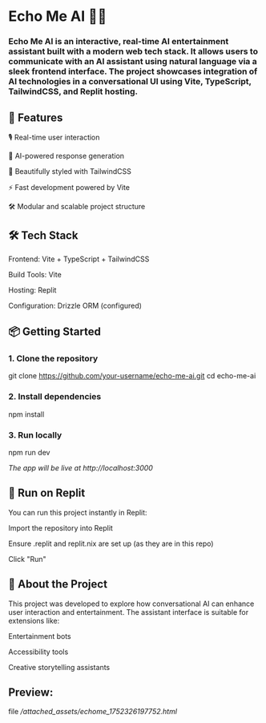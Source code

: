 # Echo Me AI 🎤🤖
### Echo Me AI is an interactive, real-time AI entertainment assistant built with a modern web tech stack. It allows users to communicate with an AI assistant using natural language via a sleek frontend interface. The project showcases integration of AI technologies in a conversational UI using Vite, TypeScript, TailwindCSS, and Replit hosting.

## 🚀 Features
🎙️ Real-time user interaction

💬 AI-powered response generation

🎨 Beautifully styled with TailwindCSS

⚡️ Fast development powered by Vite

🛠️ Modular and scalable project structure

## 🛠 Tech Stack
Frontend: Vite + TypeScript + TailwindCSS

Build Tools: Vite

Hosting: Replit

Configuration: Drizzle ORM (configured)

## 📦 Getting Started
### 1. Clone the repository
git clone https://github.com/your-username/echo-me-ai.git
cd echo-me-ai

### 2. Install dependencies
npm install

### 3. Run locally
npm run dev

*The app will be live at http://localhost:3000*

## 🧪 Run on Replit
You can run this project instantly in Replit:

Import the repository into Replit

Ensure .replit and replit.nix are set up (as they are in this repo)

Click "Run"

## 🧠 About the Project
This project was developed to explore how conversational AI can enhance user interaction and entertainment. The assistant interface is suitable for extensions like:

Entertainment bots

Accessibility tools

Creative storytelling assistants

## Preview: 
file */attached_assets/echome_1752326197752.html*
